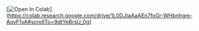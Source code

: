 [![Open In Colab](https://colab.research.google.com/assets/colab-badge.svg)](https://colab.research.google.com/drive/1L0DJtaAaAEn7foGr-WHbnhgm-AovF1yA#scrollTo=9dtYeBrsU_0g]
